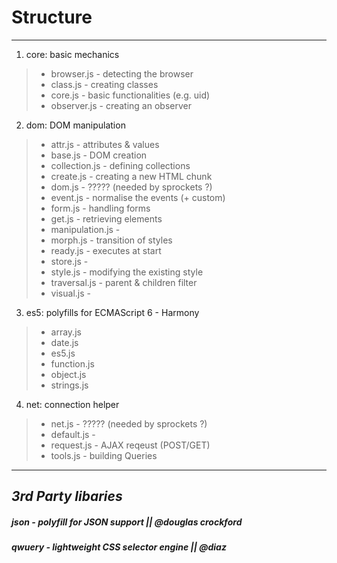 Structure
=========

_ _ _ _ _ _ _ _ _ _ _ _ _ _ _ _ _ _ _ _ _


1. core: basic mechanics

> * browser.js    			- detecting the browser
> * class.js				- creating classes
> * core.js					- basic functionalities (e.g. uid)
> * observer.js				- creating an observer



2. dom: DOM manipulation

> * attr.js                 - attributes & values
> * base.js					- DOM creation
> * collection.js			- defining collections
> * create.js				- creating a new HTML chunk
> * dom.js					- ????? (needed by sprockets ?)
> * event.js				- normalise the events (+ custom)
> * form.js					- handling forms
> * get.js					- retrieving elements
> * manipulation.js			-
> * morph.js				- transition of styles
> * ready.js				- executes at start
> * store.js				-
> * style.js				- modifying the existing style
> * traversal.js			- parent & children filter
> * visual.js				-


3. es5: polyfills for ECMAScript 6 - Harmony

> * array.js
> * date.js
> * es5.js
> * function.js
> * object.js
> * strings.js


4. net: connection helper

> * net.js                  - ????? (needed by sprockets ?)
> * default.js              -
> * request.js              - AJAX reqeust (POST/GET)
> * tools.js                - building Queries


_ _ _ _ _ _ _ _ _ _ _ _ _ _ _ _ _ _ _ _ _



*3rd Party libaries*
--------------------

##### json -   *polyfill for JSON support || @douglas crockford*
##### qwuery - *lightweight CSS selector engine || @diaz*
